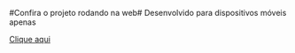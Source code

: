 #Confira o projeto rodando na web#
Desenvolvido para dispositivos móveis apenas

<a href="https://estefany-bio.netlify.app/">Clique aqui</a>
